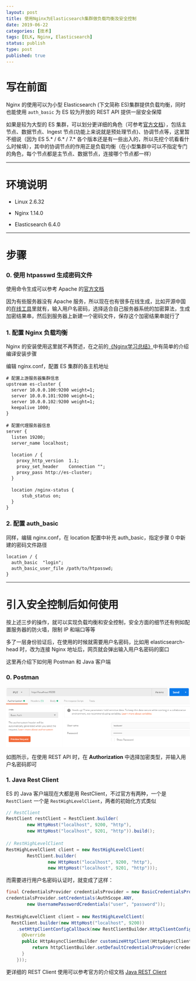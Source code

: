 ```yaml
---
layout: post
title: 使用Nginx为Elasticsearch集群做负载均衡及安全控制
date: 2019-06-22
categories: [技术]
tags: [ELK, Nginx, Elasticsearch]
status: publish
type: post
published: true
---
```


# 写在前面

Nginx 的使用可以为小型 Elasticsearch (下文简称 ES)集群提供负载均衡，同时也能使用 `auth_basic` 为 ES 较为开放的 REST API 提供一层安全保障

如果是较为大型的 ES 集群，可以划分更详细的角色（可参考[官方文档](https://www.elastic.co/guide/en/elasticsearch/reference/current/modules-node.html)），包括主节点、数据节点、Ingest 节点(功能上来说就是预处理节点)、协调节点等，这里暂不细说（因为 ES 5.* / 6.* / 7.* 各个版本还是有一些出入的，所以先挖个坑看看什么时候填），其中的协调节点的作用正是负载均衡（在小型集群中可以不指定专门的角色，每个节点都是主节点、数据节点，连接哪个节点都一样）

---

# 环境说明

* Linux 2.6.32

* Nginx 1.14.0

* Elasticsearch 6.4.0

---

# 步骤

### 0. 使用 htpasswd 生成密码文件

使用命令生成可以参考 Apache 的[官方文档](https://httpd.apache.org/docs/current/programs/htpasswd.html)

因为有些服务器没有 Apache 服务，所以现在也有很多在线生成，比如开源中国的[在线工具](https://tool.oschina.net/htpasswd)里就有，输入用户名密码，选择适合自己服务器系统的加密算法，生成加密结果串，然后到服务器上新建一个密码文件，保存这个加密结果串就行了

### 1. 配置 Nginx 负载均衡

Nginx 的安装使用这里就不再赘述，在之前的[《Nginx学习总结》](https://priesttomb.github.io/web%E6%9C%8D%E5%8A%A1%E5%99%A8/2018/11/12/Nginx%E5%AD%A6%E4%B9%A0%E6%80%BB%E7%BB%93/)中有简单的介绍编译安装步骤

编辑 nginx.conf，配置 ES 集群的各主机地址

```
# 配置上游服务器集群信息
upstream es-cluster {
  server 10.0.0.100:9200 weight=1;
  server 10.0.0.101:9200 weight=1;
  server 10.0.0.102:9200 weight=1;
  keepalive 1000;
}

# 配置代理服务器信息
server {
  listen 19200;
  server_name localhost;

  location / {
    proxy_http_version  1.1;
    proxy_set_header    Connection "";
    proxy_pass http://es-cluster;
  }

  location /nginx-status {
      stub_status on;
  }
}
```

### 2. 配置 auth_basic

同样，编辑 nginx.conf，在 location 配置中补充 auth_basic，指定步骤 0 中新建的密码文件路径

```
location / {
  auth_basic  "login";
  auth_basic_user_file /path/to/htpasswd;
}
```

---

# 引入安全控制后如何使用

按上述三步的操作，就可以实现负载均衡和安全控制，安全方面的细节还有例如配置服务器的防火墙，限制 IP 和端口等等

多了一层身份验证后，在使用的时候就需要用户名密码，比如用 elasticsearch-head 时，改为连接 Nginx 地址后，网页就会弹出输入用户名密码的窗口

这里再介绍下如何用 Postman 和 Java 客户端

### 0. Postman

![Postman使用认证.png](/images/blog_img/20190622/Postman使用认证.png)

如图所示，在使用 REST API 时，在 **Authorization** 中选择加密类型，并输入用户名密码即可

### 1. Java Rest Client

ES 的 Java 客户端现在大都是用 RestClient，不过官方有两种，一个是 `RestClient` 一个是 `RestHighLevelClient`，两者的初始化方式类似

```java
// RestClient
RestClient restClient = RestClient.builder(
        new HttpHost("localhost", 9200, "http"),
        new HttpHost("localhost", 9201, "http")).build();

// RestHighLevelClient
RestHighLevelClient client = new RestHighLevelClient(
        RestClient.builder(
                new HttpHost("localhost", 9200, "http"),
                new HttpHost("localhost", 9201, "http")));
```

而需要进行用户名密码认证时，就变成了这样：

```java
final CredentialsProvider credentialsProvider = new BasicCredentialsProvider();
credentialsProvider.setCredentials(AuthScope.ANY,
        new UsernamePasswordCredentials("user", "password"));

RestHighLevelClient client = new RestHighLevelClient(
  RestClient.builder(new HttpHost("localhost", 9200))
    .setHttpClientConfigCallback(new RestClientBuilder.HttpClientConfigCallback() {
      @Override
      public HttpAsyncClientBuilder customizeHttpClient(HttpAsyncClientBuilder httpClientBuilder) {
          return httpClientBuilder.setDefaultCredentialsProvider(credentialsProvider);
      }
    }));
```

更详细的 REST Client 使用可以参考官方的介绍文档 [Java REST Client](https://www.elastic.co/guide/en/elasticsearch/client/java-rest/6.4/index.html)
